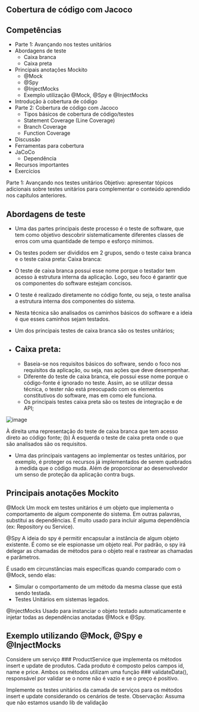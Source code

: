 ## Cobertura de código com Jacoco
## Competências
 - Parte 1: Avançando nos testes unitários
 -  Abordagens de teste
    - Caixa branca
    - Caixa preta
- Principais anotações Mockito
   - @Mock
   - @Spy
   - @InjectMocks
   - Exemplo utilização @Mock, @Spy e @InjectMocks
 - Introdução à cobertura de código
- Parte 2: Cobertura de código com Jacoco
   - Tipos básicos de cobertura de código/testes
   - Statement Coverage (Line Coverage)
   - Branch Coverage
   - Function Coverage
 - Discussão
 - Ferramentas para cobertura
 - JaCoCo
   - Dependência
 - Recursos importantes
 - Exercícios

Parte 1: Avançando nos testes unitários
Objetivo: apresentar tópicos adicionais sobre testes unitários para complementar o conteúdo aprendido nos capítulos anteriores.
## Abordagens de teste
 - Uma das partes principais deste processo é o teste de software, que tem como objetivo descobrir sistematicamente diferentes classes de erros com uma quantidade de tempo e esforço mínimos. 
 - Os testes podem ser divididos em 2 grupos, sendo o teste caixa branca e o teste caixa preta:
Caixa branca:
 - O teste de caixa branca possui esse nome porque o testador tem acesso à estrutura interna da aplicação. Logo, seu foco é garantir que os componentes do software estejam concisos.
 - O teste é realizado diretamente no código fonte, ou seja, o teste analisa a estrutura interna dos componentes do sistema. 
 - Nesta técnica são analisados os caminhos básicos do software e a ideia é que esses caminhos sejam testados.
 - Um dos principais testes de caixa branca são os testes unitários;

 - ## Caixa preta: 
    - Baseia-se nos requisitos básicos do software, sendo o foco nos requisitos da aplicação, ou seja, nas ações que deve desempenhar.
    - Diferente do teste de caixa branca, ele possui esse nome porque o código-fonte é ignorado no teste. Assim, ao se utilizar dessa técnica, o tester não está preocupado com os elementos constitutivos do software, mas em como ele funciona.
    - Os principais testes caixa preta são os testes de integração e de API;

![image](https://github.com/JonasRF/poc-example-mock-spy/assets/77034798/3df13e68-4977-4c4c-bad2-dbd507ea23cf)

À direita uma representação do teste de caixa branca que tem acesso direto ao código fonte; (b) À esquerda o teste de caixa preta onde o que são analisados são os requisitos.
 - Uma das principais vantagens ao implementar os testes unitários, por exemplo, é proteger os recursos já implementados de serem quebrados à medida que o código muda. Além de proporcionar ao desenvolvedor um senso de proteção da aplicação contra bugs.

## Principais anotações Mockito
@Mock
Um mock em testes unitários é um objeto que implementa o comportamento de algum componente do sistema. Em outras palavras, substitui as dependências. É muito usado para incluir alguma dependência (ex: Repository ou Service).

@Spy
A ideia do spy é permitir encapsular a instância de algum objeto existente. É como se ele espionasse um objeto real. Por padrão, o spy irá delegar as chamadas de métodos para o objeto real e rastrear as chamadas e parâmetros. 

É usado em circunstâncias mais específicas quando comparado com o @Mock, sendo elas:
 - Simular o comportamento de um método da mesma classe que está sendo testada.
 - Testes Unitários em sistemas legados.

@InjectMocks
Usado para instanciar o objeto testado automaticamente e injetar todas as dependências anotadas @Mock e @Spy.

## Exemplo utilizando @Mock, @Spy e @InjectMocks
Considere um serviço ### ProductService que implementa os métodos insert e update de produtos. Cada produto é composto pelos campos id, name e price. Ambos os métodos utilizam uma função ### validateData(), responsável por validar se o nome não é vazio e se o preço é positivo. 

Implemente os testes unitários da camada de serviços para os métodos insert e update considerando os cenários de teste.
Observação: Assuma que não estamos usando lib de validação
